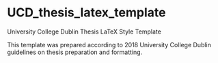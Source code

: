 # UCD_thesis_latex_template

University College Dublin Thesis LaTeX Style Template

This template was prepared according to 2018 University College Dublin guidelines on thesis preparation and formatting.
